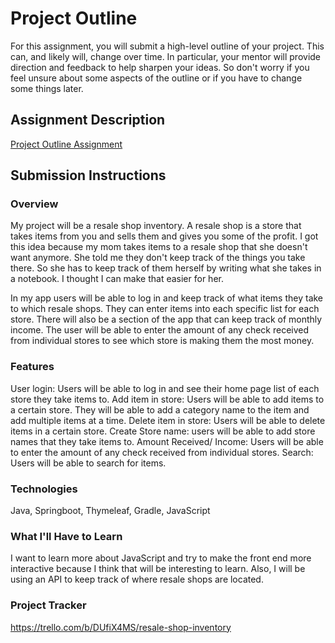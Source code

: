 # Project Outline
For this assignment, you will submit a high-level outline of your project. This can, and likely will, change over time. In particular, your mentor will provide direction and feedback to help sharpen your ideas. So don't worry if you feel unsure about some aspects of the outline or if you have to change some things later.

## Assignment Description
[Project Outline Assignment](https://education.launchcode.org/liftoff/modules/assignments/project-outline)

## Submission Instructions

### Overview
My project will be a resale shop inventory. A resale shop is a store that takes items from you and sells them and gives you some of the profit. I got this idea because my mom takes items to a resale shop that she doesn't want anymore. She told me they don't keep track of the things you take there. So she has to keep track of them herself by writing what she takes in a notebook. I thought I can make that easier for her.

In my app users will be able to log in and keep track of what items they take to which resale shops. They can enter items into each specific list for each store. There will also be a section of the app that can keep track of monthly income. The user will be able to enter the amount of any check received from individual stores to see which store is making them the most money.
### Features
User login: Users will be able to log in and see their home page list of each store they take items to.
Add item in store: Users will be able to add items to a certain store. They will be able to add a category name to the item and add multiple items at a time.
Delete item in store: Users will be able to delete items in a certain store.
Create Store name: users will be able to add store names that they take items to.
Amount Received/ Income: Users will be able to enter the amount of any check received from individual stores.
Search: Users will be able to search for items.
### Technologies
Java, Springboot, Thymeleaf, Gradle, JavaScript
### What I'll Have to Learn
I want to learn more about JavaScript and try to make the front end more interactive because I think that will be interesting to learn. Also, I will be using an API to keep track of where resale shops are located.
### Project Tracker
https://trello.com/b/DUfiX4MS/resale-shop-inventory


